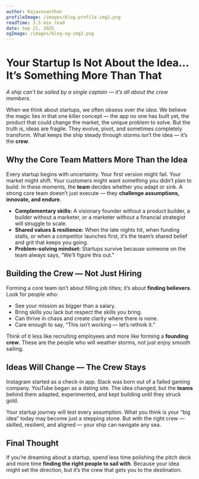 ```yaml
---
author: Rajavasanthan
profileImage: /images/blog-profile-img2.png
readTime: 3.5 min read
date: Sep 21, 2025
ogImage: /images/blog-og-img2.png
---
```


# Your Startup Is Not About the Idea… It’s Something More Than That

*A ship can’t be sailed by a single captain — it’s all about the crew members.*

When we think about startups, we often obsess over *the idea*. We believe the magic lies in that one killer concept — the app no one has built yet, the product that could change the market, the unique problem to solve. But the truth is, ideas are fragile. They evolve, pivot, and sometimes completely transform. What keeps the ship steady through storms isn’t the idea — it’s the **crew**.

## Why the Core Team Matters More Than the Idea

Every startup begins with uncertainty. Your first version might fail. Your market might shift. Your customers might want something you didn’t plan to build. In these moments, the **team** decides whether you adapt or sink. A strong core team doesn’t just execute — they **challenge assumptions, innovate, and endure**.

- **Complementary skills:** A visionary founder without a product builder, a builder without a marketer, or a marketer without a financial strategist will struggle to scale.
- **Shared values & resilience:** When the late nights hit, when funding stalls, or when a competitor launches first, it’s the team’s shared belief and grit that keeps you going.
- **Problem-solving mindset:** Startups survive because someone on the team always says, “We’ll figure this out.”

## Building the Crew — Not Just Hiring

Forming a core team isn’t about filling job titles; it’s about **finding believers**. Look for people who:

- See your mission as bigger than a salary.
- Bring skills you lack but respect the skills you bring.
- Can thrive in chaos and create clarity where there is none.
- Care enough to say, “This isn’t working — let’s rethink it.”

Think of it less like recruiting employees and more like forming a **founding crew**. These are the people who will weather storms, not just enjoy smooth sailing.

## Ideas Will Change — The Crew Stays

Instagram started as a check-in app. Slack was born out of a failed gaming company. YouTube began as a dating site. The idea changed, but the **teams** behind them adapted, experimented, and kept building until they struck gold.

Your startup journey will test every assumption. What you think is your “big idea” today may become just a stepping stone. But with the right crew — skilled, resilient, and aligned — your ship can navigate any sea.

## Final Thought

If you’re dreaming about a startup, spend less time polishing the pitch deck and more time **finding the right people to sail with**. Because your idea might set the direction, but it’s the crew that gets you to the destination.